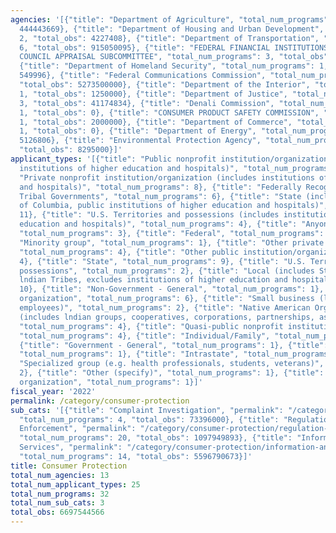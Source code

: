 ```yaml
---
agencies: '[{"title": "Department of Agriculture", "total_num_programs": 8, "total_obs":
  444443669}, {"title": "Department of Housing and Urban Development", "total_num_programs":
  2, "total_obs": 4227408}, {"title": "Department of Transportation", "total_num_programs":
  6, "total_obs": 915050095}, {"title": "FEDERAL FINANCIAL INSTITUTIONS EXAMINATION
  COUNCIL APPRAISAL SUBCOMMITTEE", "total_num_programs": 3, "total_obs": 1926758},
  {"title": "Department of Homeland Security", "total_num_programs": 1, "total_obs":
  549996}, {"title": "Federal Communications Commission", "total_num_programs": 3,
  "total_obs": 5273500000}, {"title": "Department of the Interior", "total_num_programs":
  1, "total_obs": 1250000}, {"title": "Department of Justice", "total_num_programs":
  3, "total_obs": 41174834}, {"title": "Denali Commission", "total_num_programs":
  1, "total_obs": 0}, {"title": "CONSUMER PRODUCT SAFETY COMMISSION", "total_num_programs":
  1, "total_obs": 2000000}, {"title": "Department of Commerce", "total_num_programs":
  1, "total_obs": 0}, {"title": "Department of Energy", "total_num_programs": 1, "total_obs":
  5126806}, {"title": "Environmental Protection Agency", "total_num_programs": 1,
  "total_obs": 8295000}]'
applicant_types: '[{"title": "Public nonprofit institution/organization (includes
  institutions of higher education and hospitals)", "total_num_programs": 6}, {"title":
  "Private nonprofit institution/organization (includes institutions of higher education
  and hospitals)", "total_num_programs": 8}, {"title": "Federally Recognized lndian
  Tribal Governments", "total_num_programs": 6}, {"title": "State (includes District
  of Columbia, public institutions of higher education and hospitals)", "total_num_programs":
  11}, {"title": "U.S. Territories and possessions (includes institutions of higher
  education and hospitals)", "total_num_programs": 4}, {"title": "Anyone/general public",
  "total_num_programs": 3}, {"title": "Federal", "total_num_programs": 3}, {"title":
  "Minority group", "total_num_programs": 1}, {"title": "Other private institutions/organizations",
  "total_num_programs": 4}, {"title": "Other public institution/organization", "total_num_programs":
  4}, {"title": "State", "total_num_programs": 9}, {"title": "U.S. Territories and
  possessions", "total_num_programs": 2}, {"title": "Local (includes State-designated
  lndian Tribes, excludes institutions of higher education and hospitals", "total_num_programs":
  10}, {"title": "Non-Government - General", "total_num_programs": 1}, {"title": "Profit
  organization", "total_num_programs": 6}, {"title": "Small business (less than 500
  employees)", "total_num_programs": 2}, {"title": "Native American Organizations
  (includes lndian groups, cooperatives, corporations, partnerships, associations)",
  "total_num_programs": 4}, {"title": "Quasi-public nonprofit institution/organization",
  "total_num_programs": 4}, {"title": "Individual/Family", "total_num_programs": 3},
  {"title": "Government - General", "total_num_programs": 1}, {"title": "Interstate",
  "total_num_programs": 1}, {"title": "Intrastate", "total_num_programs": 1}, {"title":
  "Specialized group (e.g. health professionals, students, veterans)", "total_num_programs":
  2}, {"title": "Other (specify)", "total_num_programs": 1}, {"title": "Sponsored
  organization", "total_num_programs": 1}]'
fiscal_year: '2022'
permalink: /category/consumer-protection
sub_cats: '[{"title": "Complaint Investigation", "permalink": "/category/consumer-protection/complaint-investigation",
  "total_num_programs": 4, "total_obs": 73396000}, {"title": "Regulation, Inspection,
  Enforcement", "permalink": "/category/consumer-protection/regulation--inspection--enforcement",
  "total_num_programs": 20, "total_obs": 1097949893}, {"title": "Information and Educational
  Services", "permalink": "/category/consumer-protection/information-and-educational-services",
  "total_num_programs": 14, "total_obs": 5596790673}]'
title: Consumer Protection
total_num_agencies: 13
total_num_applicant_types: 25
total_num_programs: 32
total_num_sub_cats: 3
total_obs: 6697544566
---
```

